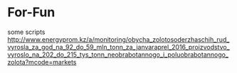 # For-Fun
some scripts
http://www.energyprom.kz/a/monitoring/obycha_zolotosoderzhaschih_rud_vyrosla_za_god_na_92_do_59_mln_tonn_za_janvaraprel_2016_proizvodstvo_vyroslo_na_202_do_215_tys_tonn_neobrabotannogo_i_poluobrabotannogo_zolota?mcode=markets
